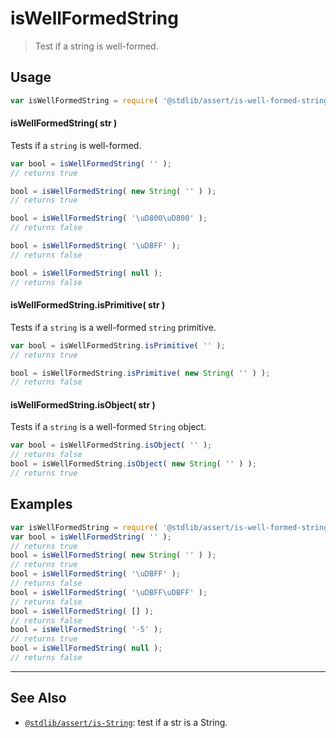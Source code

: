 <!--

@license Apache-2.0

Copyright (c) 2024 The Stdlib Authors.

Licensed under the Apache License, Version 2.0 (the "License");
you may not use this file except in compliance with the License.
You may obtain a copy of the License at

   http://www.apache.org/licenses/LICENSE-2.0

Unless required by applicable law or agreed to in writing, software
distributed under the License is distributed on an "AS IS" BASIS,
WITHOUT WARRANTIES OR CONDITIONS OF ANY KIND, either express or implied.
See the License for the specific language governing permissions and
limitations under the License.

-->

# isWellFormedString

> Test if a string is well-formed.

<section class="usage">

## Usage

```javascript
var isWellFormedString = require( '@stdlib/assert/is-well-formed-string' );
```

#### isWellFormedString( str )

Tests if a `string` is well-formed.

<!-- eslint-disable no-new-wrappers -->

```javascript
var bool = isWellFormedString( '' );
// returns true

bool = isWellFormedString( new String( '' ) );
// returns true

bool = isWellFormedString( '\uD800\uD800' );
// returns false

bool = isWellFormedString( '\uDBFF' );
// returns false

bool = isWellFormedString( null );
// returns false
```

#### isWellFormedString.isPrimitive( str )

Tests if a `string` is a well-formed `string` primitive.

<!-- eslint-disable no-new-wrappers -->

```javascript
var bool = isWellFormedString.isPrimitive( '' );
// returns true

bool = isWellFormedString.isPrimitive( new String( '' ) );
// returns false
```

#### isWellFormedString.isObject( str )

Tests if a `string` is a well-formed `String` object.

<!-- eslint-disable no-new-wrappers -->

```javascript
var bool = isWellFormedString.isObject( '' );
// returns false
bool = isWellFormedString.isObject( new String( '' ) );
// returns true
```

</section>

<!-- /.usage -->

<section class="examples">

## Examples

<!-- eslint-disable no-new-wrappers -->

<!-- eslint no-undef: "error" -->

```javascript
var isWellFormedString = require( '@stdlib/assert/is-well-formed-string' );
var bool = isWellFormedString( '' );
// returns true
bool = isWellFormedString( new String( '' ) );
// returns true
bool = isWellFormedString( '\uDBFF' );
// returns false
bool = isWellFormedString( '\uDBFF\uDBFF' );
// returns false
bool = isWellFormedString( [] );
// returns false
bool = isWellFormedString( '-5' );
// returns true
bool = isWellFormedString( null );
// returns false
```

</section>

<!-- /.examples -->

<!-- Section for related `stdlib` packages. Do not manually edit this section, as it is automatically populated. -->

<section class="related">

* * *

## See Also

-   <span class="package-name">[`@stdlib/assert/is-String`][@stdlib/assert/is-String]</span><span class="delimiter">: </span><span class="description">test if a str is a String.</span>

</section>

<!-- /.related -->

<!-- Section for all links. Make sure to keep an empty line after the `section` element and another before the `/section` close. -->

<section class="links">

<!-- <related-links> -->

[@stdlib/assert/is-string]: https://github.com/stdlib-js/stdlib/tree/develop/lib/node_modules/%40stdlib/assert/is-string

<!-- </related-links> -->

</section>

<!-- /.links -->
